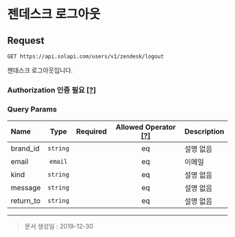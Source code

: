 # 젠데스크 로그아웃

## Request
```
GET https://api.solapi.com/users/v1/zendesk/logout
```

젠데스크 로그아웃입니다.

### Authorization 인증 필요 [[?]](https://docs.solapi.com/authentication/overview#authorization)

### Query Params
| Name | Type | Required | Allowed Operator [[?]](https://docs.solapi.com/api-reference/overview#operator) | Description |
| :--- | :--: | :------: | :--------------: | :---------- |
| brand_id | `string` |  | eq | 설명 없음 |
| email | `email` |  | eq | 이메일 |
| kind | `string` |  | eq | 설명 없음 |
| message | `string` |  | eq | 설명 없음 |
| return_to | `string` |  | eq | 설명 없음 |

---

> 문서 생성일 : 2019-12-30

